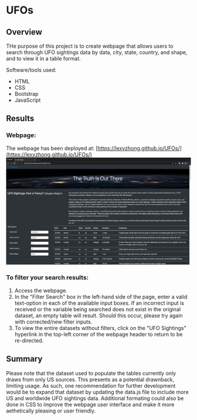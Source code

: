 # UFOs
## Overview
THe purpose of this project is to create webpage that allows users to search through UFO sightings data by data, city, state, country, and shape, and to view it in a table format.

Software/tools used:
* HTML
* CSS
* Bootstrap
* JavaScript

## Results
### Webpage:
The webpage has been deployed at: [https://lexyzhong.github.io/UFOs/](https://lexyzhong.github.io/UFOs/)
![webpage_screenshot.png](https://github.com/lexyzhong/UFOs/blob/main/webpage_screenshot.png)

### To filter your search results:
1) Access the webpage.
2) In the "Filter Search" box in the left-hand side of the page, enter a valid text-option in each of the available input boxes. If an incorrect input is received or the variable being searched does not exist in the original dataset, an empty table will result. Should this occur, please try again with corrected/new filter inputs.
3) To view the entire datasets without filters, click on the "UFO Sightings" hyperlink in the top-left corner of the webpage header to return to be re-directed.

## Summary
Please note that the dataset used to populate the tables currently only draws from only US sources. This presents as a potential drawnback, limiting usage. As such, one recommendation for further development would be to expand that dataset by updating the data.js file to include more US and worldwide UFO sightings data. Additional formating could also be done in CSS to improve the webpage user interface and make it more aethetically pleasing or user friendly.
